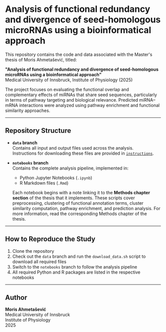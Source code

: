 # Analysis of functional redundancy and divergence of seed-homologous microRNAs using a bioinformatical approach

This repository contains the code and data associated with the Master's thesis of Moris Ahmetašević, titled:

**"Analysis of functional redundancy and divergence of seed-homologous microRNAs using a bioinformatical approach"**  
Medical University of Innsbruck, Institute of Physiology (2025)

The project focuses on evaluating the functional overlap and complementary effects of miRNAs that share seed sequences, particularly in terms of pathway targeting and biological relevance. Predicted miRNA–mRNA interactions were analyzed using pathway enrichment and functional similarity approaches.

---

## Repository Structure

- **`data` branch**  
  Contains all input and output files used across the analysis.  
  Instructions for downloading these files are provided in [`instructions`]([https://github.com/kummer-lab/seed-mirna-functional-analysis/blob/data/Instructions]).

- **`notebooks` branch**  
  Contains the complete analysis pipeline, implemented in:
  - Python Jupyter Notebooks (`.ipynb`)
  - R Markdown files (`.Rmd`)

  Each notebook begins with a note linking it to the **Methods chapter section** of the thesis that it implements. These scripts cover preprocessing, clustering of functional annotation terms, cluster similarity computation, pathway enrichment, and prediction analysis.
  For more information, read the corresponding Methods chapter of the thesis. 

---

## How to Reproduce the Study

1. Clone the repository
2. Check out the `data` branch and run the `download_data.sh` script to download all required files
3. Switch to the `notebooks` branch to follow the analysis pipeline
4. All required Python and R packages are listed in the respective notebooks

---

## Author

**Moris Ahmetašević**  
Medical University of Innsbruck  
Institute of Physiology  
2025
